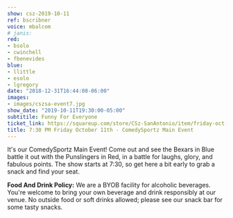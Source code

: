 ```yaml
---
show: csz-2019-10-11
ref: bscribner
voice: mbalcom
# janis:
red:
- bsolo
- cwinchell
- fbenevides
blue:
- llittle
- esolo
- lgregory
date: "2018-12-31T16:44:08-06:00"
images:
- images/cszsa-event7.jpg
show_date: "2019-10-11T19:30:00-05:00"
subtitile: Funny For Everyone
ticket_link: https://squareup.com/store/CSz-SanAntonio/item/friday-oct-th-pm-comedysportz-main-event-1
title: 7:30 PM Friday October 11th - ComedySportz Main Event
---
```


It's our ComedySportz Main Event! Come out and see the Bexars in Blue battle it out with the Punslingers in Red, in a battle for laughs, glory, and fabulous points. The show starts at 7:30, so get here a bit early to grab a snack and find your seat.

**Food And Drink Policy:** We are a BYOB facility for alcoholic beverages. You're welcome to bring your own beverage and drink responsibly at our venue. No outside food or soft drinks allowed; please see our snack bar for some tasty snacks.

